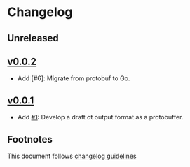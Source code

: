 # Changelog

## Unreleased

## [v0.0.2]

- Add [#6]: Migrate from protobuf to Go.

## [v0.0.1]

- Add [#1]: Develop a draft ot output format as a protobuffer.

## Footnotes

This document follows [changelog guidelines]

[v0.0.2]: https://github.com/gnames/gnfinder/compare/v0.0.1...v0.0.2
[v0.0.1]: https://github.com/gnames/gnames/tree/v0.0.1

[#1]: https://github.com/gnames/gnames/issues/1

[changelog guidelines]: https://github.com/olivierlacan/keep-a-changelog
[gnindex]: https://index.globalnames.org
[Ruby gem gndinder]: https://github.com/GlobalNamesArchitecture/gnfinder
